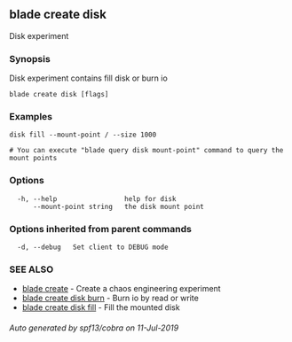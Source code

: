 ## blade create disk

Disk experiment

### Synopsis

Disk experiment contains fill disk or burn io

```
blade create disk [flags]
```

### Examples

```
disk fill --mount-point / --size 1000

# You can execute "blade query disk mount-point" command to query the mount points
```

### Options

```
  -h, --help                 help for disk
      --mount-point string   the disk mount point
```

### Options inherited from parent commands

```
  -d, --debug   Set client to DEBUG mode
```

### SEE ALSO

* [blade create](blade_create.md)	 - Create a chaos engineering experiment
* [blade create disk burn](blade_create_disk_burn.md)	 - Burn io by read or write
* [blade create disk fill](blade_create_disk_fill.md)	 - Fill the mounted disk

###### Auto generated by spf13/cobra on 11-Jul-2019
